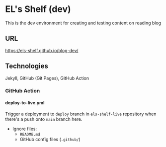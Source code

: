 # EL's Shelf (dev)

This is the dev environment for creating and testing content on reading blog

## URL

https://els-shelf.github.io/blog-dev/

## Technologies

Jekyll, GitHub (Git Pages), GitHub Action

### GitHub Action

#### deploy-to-live.yml

Trigger a deployment to `deploy` branch in `els-shelf-live` repository when there's a push onto `main` branch here.

- Ignore files:
  - `README.md`
  - GitHub config files (`.github/`)

